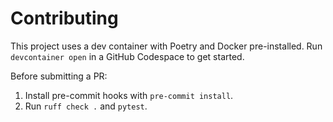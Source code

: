 # Contributing

This project uses a dev container with Poetry and Docker pre-installed.
Run `devcontainer open` in a GitHub Codespace to get started.

Before submitting a PR:

1. Install pre-commit hooks with `pre-commit install`.
2. Run `ruff check .` and `pytest`.
